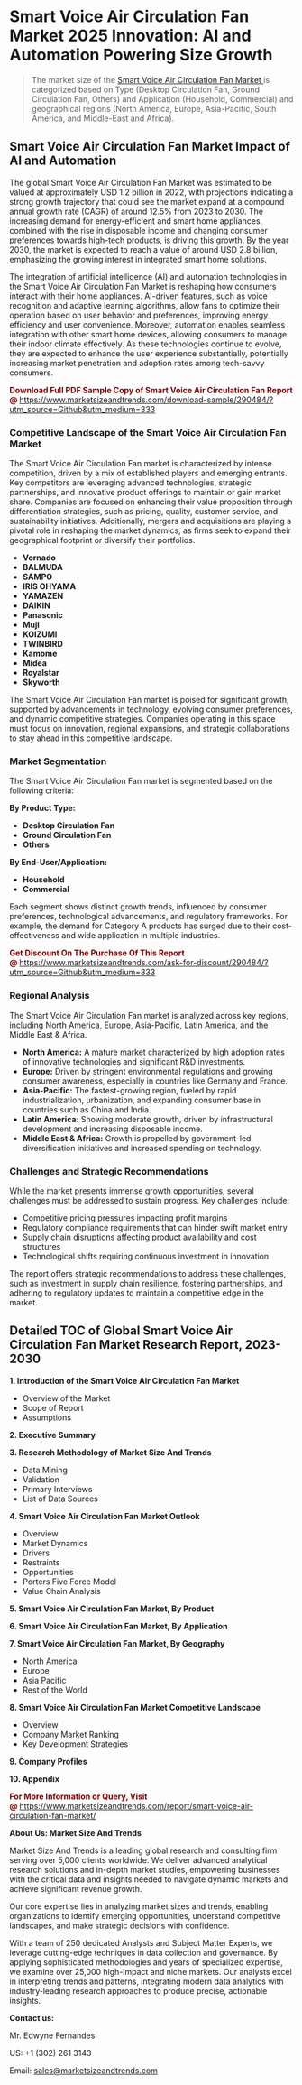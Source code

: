 <h1>Smart Voice Air Circulation Fan Market 2025 Innovation: AI and Automation Powering Size Growth</h1><blockquote><p>The market size of the <a href="https://www.marketsizeandtrends.com/download-sample/290484/?utm_source=Github&amp;utm_medium=333" target="_blank">Smart Voice Air Circulation Fan Market </a>is categorized based on Type (Desktop Circulation Fan, Ground Circulation Fan, Others) and Application (Household, Commercial) and geographical regions (North America, Europe, Asia-Pacific, South America, and Middle-East and Africa).</p></blockquote><p><h2>Smart Voice Air Circulation Fan Market Impact of AI and Automation</h2><p>The global Smart Voice Air Circulation Fan Market was estimated to be valued at approximately USD 1.2 billion in 2022, with projections indicating a strong growth trajectory that could see the market expand at a compound annual growth rate (CAGR) of around 12.5% from 2023 to 2030. The increasing demand for energy-efficient and smart home appliances, combined with the rise in disposable income and changing consumer preferences towards high-tech products, is driving this growth. By the year 2030, the market is expected to reach a value of around USD 2.8 billion, emphasizing the growing interest in integrated smart home solutions.</p><p>The integration of artificial intelligence (AI) and automation technologies in the Smart Voice Air Circulation Fan Market is reshaping how consumers interact with their home appliances. AI-driven features, such as voice recognition and adaptive learning algorithms, allow fans to optimize their operation based on user behavior and preferences, improving energy efficiency and user convenience. Moreover, automation enables seamless integration with other smart home devices, allowing consumers to manage their indoor climate effectively. As these technologies continue to evolve, they are expected to enhance the user experience substantially, potentially increasing market penetration and adoption rates among tech-savvy consumers.</p></p><p><strong><span style="color: #800000;">Download Full PDF Sample Copy of Smart Voice Air Circulation Fan Report @</span>&nbsp;</strong><a href="https://www.marketsizeandtrends.com/download-sample/290484/?utm_source=Github&amp;utm_medium=333">https://www.marketsizeandtrends.com/download-sample/290484/?utm_source=Github&amp;utm_medium=333</a></p><h3>Competitive Landscape of the Smart Voice Air Circulation Fan Market</h3><p>The Smart Voice Air Circulation Fan market is characterized by intense competition, driven by a mix of established players and emerging entrants. Key competitors are leveraging advanced technologies, strategic partnerships, and innovative product offerings to maintain or gain market share. Companies are focused on enhancing their value proposition through differentiation strategies, such as pricing, quality, customer service, and sustainability initiatives. Additionally, mergers and acquisitions are playing a pivotal role in reshaping the market dynamics, as firms seek to expand their geographical footprint or diversify their portfolios.</p><p><strong><p><ul><li>Vornado </li><li> BALMUDA </li><li> SAMPO </li><li> IRIS OHYAMA </li><li> YAMAZEN </li><li> DAIKIN </li><li> Panasonic </li><li> Muji </li><li> KOIZUMI </li><li> TWINBIRD </li><li> Kamome </li><li> Midea </li><li> Royalstar </li><li> Skyworth</p></li></ul></p></strong></p><p>The Smart Voice Air Circulation Fan market is poised for significant growth, supported by advancements in technology, evolving consumer preferences, and dynamic competitive strategies. Companies operating in this space must focus on innovation, regional expansions, and strategic collaborations to stay ahead in this competitive landscape.</p><h3>Market Segmentation</h3><p>The Smart Voice Air Circulation Fan market is segmented based on the following criteria:</p><p><strong>By Product Type:</strong></p><p><strong><p><ul><li>Desktop Circulation Fan </li><li> Ground Circulation Fan </li><li> Others</p></li></ul></p></strong></p><p><strong>By End-User/Application:</strong></p><p><strong><p><ul><li>Household </li><li> Commercial</p></li></ul></p></strong></p><p>Each segment shows distinct growth trends, influenced by consumer preferences, technological advancements, and regulatory frameworks. For example, the demand for Category A products has surged due to their cost-effectiveness and wide application in multiple industries.</p><p><strong><span style="color: #800000;">Get Discount On The Purchase Of This Report @&nbsp;</span></strong><a href="https://www.marketsizeandtrends.com/ask-for-discount/290484/?utm_source=Github&amp;utm_medium=333">https://www.marketsizeandtrends.com/ask-for-discount/290484/?utm_source=Github&amp;utm_medium=333</a></p><h3>Regional Analysis</h3><p>The Smart Voice Air Circulation Fan market is analyzed across key regions, including North America, Europe, Asia-Pacific, Latin America, and the Middle East &amp; Africa.</p><ul><li><strong>North America:</strong> A mature market characterized by high adoption rates of innovative technologies and significant R&amp;D investments.</li><li><strong>Europe:</strong> Driven by stringent environmental regulations and growing consumer awareness, especially in countries like Germany and France.</li><li><strong>Asia-Pacific:</strong> The fastest-growing region, fueled by rapid industrialization, urbanization, and expanding consumer base in countries such as China and India.</li><li><strong>Latin America:</strong> Showing moderate growth, driven by infrastructural development and increasing disposable income.</li><li><strong>Middle East &amp; Africa:</strong> Growth is propelled by government-led diversification initiatives and increased spending on technology.</li></ul><h3>Challenges and Strategic Recommendations</h3><p>While the market presents immense growth opportunities, several challenges must be addressed to sustain progress. Key challenges include:</p><ul><li>Competitive pricing pressures impacting profit margins</li><li>Regulatory compliance requirements that can hinder swift market entry</li><li>Supply chain disruptions affecting product availability and cost structures</li><li>Technological shifts requiring continuous investment in innovation</li></ul><p>The report offers strategic recommendations to address these challenges, such as investment in supply chain resilience, fostering partnerships, and adhering to regulatory updates to maintain a competitive edge in the market.</p><h2>Detailed TOC of Global Smart Voice Air Circulation Fan Market Research Report, 2023-2030</h2><p><strong>1. Introduction of the Smart Voice Air Circulation Fan Market</strong></p><ul><li>Overview of the Market</li><li>Scope of Report</li><li>Assumptions&nbsp;</li></ul><p><strong>2. Executive Summary</strong></p><p><strong>3. Research Methodology of <strong>Market Size And Trends</strong></strong></p><ul><li>Data Mining</li><li>Validation</li><li>Primary Interviews</li><li>List of Data Sources&nbsp;</li></ul><p><strong>4. Smart Voice Air Circulation Fan Market Outlook</strong></p><ul><li>Overview</li><li>Market Dynamics</li><li>Drivers</li><li>Restraints</li><li>Opportunities</li><li>Porters Five Force Model</li><li>Value Chain Analysis&nbsp;</li></ul><p><strong>5. Smart Voice Air Circulation Fan Market, By Product</strong></p><p><strong>6. Smart Voice Air Circulation Fan Market, By Application</strong></p><p><strong>7. Smart Voice Air Circulation Fan Market, By Geography</strong></p><ul><li>North America</li><li>Europe</li><li>Asia Pacific</li><li>Rest of the World&nbsp;</li></ul><p><strong>8. Smart Voice Air Circulation Fan Market Competitive Landscape</strong></p><ul><li>Overview</li><li>Company Market Ranking</li><li>Key Development Strategies&nbsp;</li></ul><p><strong>9. Company Profiles</strong></p><p><strong>10. Appendix</strong></p><p><strong><span style="color: #800000;">For More Information or Query, Visit @&nbsp;</span></strong><a href="https://www.marketsizeandtrends.com/report/smart-voice-air-circulation-fan-market/">https://www.marketsizeandtrends.com/report/smart-voice-air-circulation-fan-market/</a></p><p></p><p><strong>About Us:&nbsp;Market Size And Trends</strong></p><p>Market Size And Trends&nbsp;is a leading global research and consulting firm serving over 5,000 clients worldwide. We deliver advanced analytical research solutions and in-depth market studies, empowering businesses with the critical data and insights needed to navigate dynamic markets and achieve significant revenue growth.</p><p>Our core expertise lies in analyzing market sizes and trends, enabling organizations to identify emerging opportunities, understand competitive landscapes, and make strategic decisions with confidence.</p><p>With a team of 250 dedicated Analysts and Subject Matter Experts, we leverage cutting-edge techniques in data collection and governance. By applying sophisticated methodologies and years of specialized expertise, we examine over 25,000 high-impact and niche markets. Our analysts excel in interpreting trends and patterns, integrating modern data analytics with industry-leading research approaches to produce precise, actionable insights.</p><p><strong>Contact us:</strong></p><p>Mr. Edwyne Fernandes</p><p>US: +1 (302) 261 3143</p><p>Email: <a href="mailto:sales@marketsizeandtrends.com">sales@marketsizeandtrends.com</a>&nbsp;</p>

